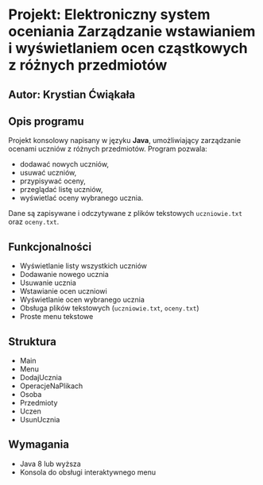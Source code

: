 # Projekt: Elektroniczny system oceniania Zarządzanie wstawianiem i wyświetlaniem ocen cząstkowych z różnych przedmiotów  

## Autor: Krystian Ćwiąkała


## Opis programu

Projekt konsolowy napisany w języku **Java**, umożliwiający zarządzanie ocenami uczniów z różnych przedmiotów. Program pozwala:

- dodawać nowych uczniów,
- usuwać uczniów,
- przypisywać oceny,
- przeglądać listę uczniów,
- wyświetlać oceny wybranego ucznia.

Dane są zapisywane i odczytywane z plików tekstowych `uczniowie.txt` oraz `oceny.txt`.


## Funkcjonalności

-  Wyświetlanie listy wszystkich uczniów
- Dodawanie nowego ucznia
- Usuwanie ucznia
-  Wstawianie ocen uczniowi
-  Wyświetlanie ocen wybranego ucznia
-  Obsługa plików tekstowych (`uczniowie.txt`, `oceny.txt`)
-  Proste menu tekstowe

## Struktura
-  Main
- Menu
- DodajUcznia
- OperacjeNaPlikach
- Osoba
- Przedmioty
- Uczen
- UsunUcznia


## Wymagania
- Java 8 lub wyższa  
- Konsola do obsługi interaktywnego menu
